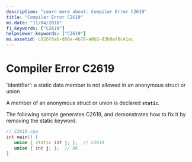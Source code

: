 ```yaml
---
description: "Learn more about: Compiler Error C2619"
title: "Compiler Error C2619"
ms.date: "11/04/2016"
f1_keywords: ["C2619"]
helpviewer_keywords: ["C2619"]
ms.assetid: c826f8ab-d66a-4b79-a0b2-93b0af8c41ac
---
```

# Compiler Error C2619

'identifier': a static data member is not allowed in an anonymous struct or union

A member of an anonymous struct or union is declared **`static`**.

The following sample generates C2619, and demonstrates how to fix it by removing the static keyword.

```cpp
// C2619.cpp
int main() {
   union { static int j; };  // C2619
   union { int j; };  // OK
}
```
